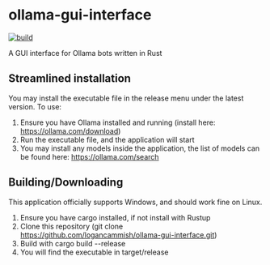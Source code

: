 # ollama-gui-interface
[![build](https://github.com/logancammish/ollama-gui-interface/actions/workflows/rust.yml/badge.svg)](https://github.com/logancammish/ollama-gui-interface/actions/workflows/rust.yml)

A GUI interface for Ollama bots written in Rust

## Streamlined installation

You may install the executable file in the release menu under the latest version.
To use:
1. Ensure you have Ollama installed and running (install here: https://ollama.com/download)
2. Run the executable file, and the application will start
3. You may install any models inside the application, the list of models can be found here: https://ollama.com/search 



## Building/Downloading

This application officially supports Windows, and should work fine on Linux.

1. Ensure you have cargo installed, if not install with Rustup
2. Clone this repository (git clone https://github.com/logancammish/ollama-gui-interface.git)
3. Build with cargo build --release
4. You will find the executable in target/release
